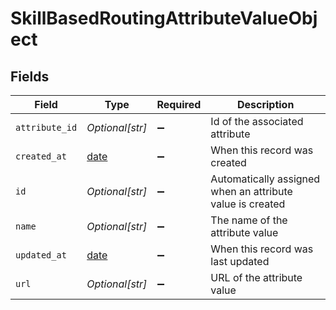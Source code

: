 # SkillBasedRoutingAttributeValueObject


## Fields

| Field                                                                | Type                                                                 | Required                                                             | Description                                                          |
| -------------------------------------------------------------------- | -------------------------------------------------------------------- | -------------------------------------------------------------------- | -------------------------------------------------------------------- |
| `attribute_id`                                                       | *Optional[str]*                                                      | :heavy_minus_sign:                                                   | Id of the associated attribute                                       |
| `created_at`                                                         | [date](https://docs.python.org/3/library/datetime.html#date-objects) | :heavy_minus_sign:                                                   | When this record was created                                         |
| `id`                                                                 | *Optional[str]*                                                      | :heavy_minus_sign:                                                   | Automatically assigned when an attribute value is created            |
| `name`                                                               | *Optional[str]*                                                      | :heavy_minus_sign:                                                   | The name of the attribute value                                      |
| `updated_at`                                                         | [date](https://docs.python.org/3/library/datetime.html#date-objects) | :heavy_minus_sign:                                                   | When this record was last updated                                    |
| `url`                                                                | *Optional[str]*                                                      | :heavy_minus_sign:                                                   | URL of the attribute value                                           |